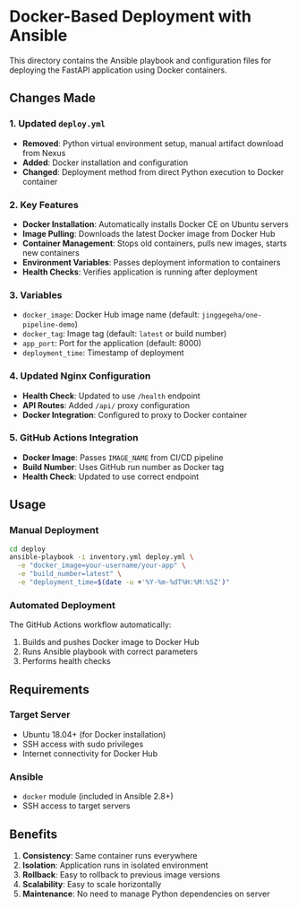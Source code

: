 # Docker-Based Deployment with Ansible

This directory contains the Ansible playbook and configuration files for deploying the FastAPI application using Docker containers.

## Changes Made

### 1. Updated `deploy.yml`
- **Removed**: Python virtual environment setup, manual artifact download from Nexus
- **Added**: Docker installation and configuration
- **Changed**: Deployment method from direct Python execution to Docker container

### 2. Key Features
- **Docker Installation**: Automatically installs Docker CE on Ubuntu servers
- **Image Pulling**: Downloads the latest Docker image from Docker Hub
- **Container Management**: Stops old containers, pulls new images, starts new containers
- **Environment Variables**: Passes deployment information to containers
- **Health Checks**: Verifies application is running after deployment

### 3. Variables
- `docker_image`: Docker Hub image name (default: `jinggegeha/one-pipeline-demo`)
- `docker_tag`: Image tag (default: `latest` or build number)
- `app_port`: Port for the application (default: 8000)
- `deployment_time`: Timestamp of deployment

### 4. Updated Nginx Configuration
- **Health Check**: Updated to use `/health` endpoint
- **API Routes**: Added `/api/` proxy configuration
- **Docker Integration**: Configured to proxy to Docker container

### 5. GitHub Actions Integration
- **Docker Image**: Passes `IMAGE_NAME` from CI/CD pipeline
- **Build Number**: Uses GitHub run number as Docker tag
- **Health Check**: Updated to use correct endpoint

## Usage

### Manual Deployment
```bash
cd deploy
ansible-playbook -i inventory.yml deploy.yml \
  -e "docker_image=your-username/your-app" \
  -e "build_number=latest" \
  -e "deployment_time=$(date -u +'%Y-%m-%dT%H:%M:%SZ')"
```

### Automated Deployment
The GitHub Actions workflow automatically:
1. Builds and pushes Docker image to Docker Hub
2. Runs Ansible playbook with correct parameters
3. Performs health checks

## Requirements

### Target Server
- Ubuntu 18.04+ (for Docker installation)
- SSH access with sudo privileges
- Internet connectivity for Docker Hub

### Ansible
- `docker` module (included in Ansible 2.8+)
- SSH access to target servers

## Benefits

1. **Consistency**: Same container runs everywhere
2. **Isolation**: Application runs in isolated environment
3. **Rollback**: Easy to rollback to previous image versions
4. **Scalability**: Easy to scale horizontally
5. **Maintenance**: No need to manage Python dependencies on server 